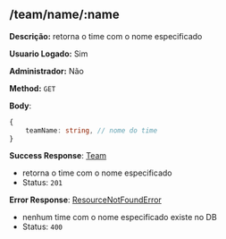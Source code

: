 ## /team/name/:name

**Descrição:** retorna o time com o nome especificado

**Usuario Logado:** Sim

**Administrador:** Não

**Method:** `GET`

**Body**:

```typescript
{
    teamName: string, // nome do time
}
```

**Success Response**: [Team](../../../src/domain/ranking/@entities/team.ts)
- retorna o time com o nome especificado
- Status: `201`

**Error Response**: [ResourceNotFoundError](../../../../src/core/errors/resource-not-found-error.ts)
- nenhum time com o nome especificado existe no DB
- Status: `400`

